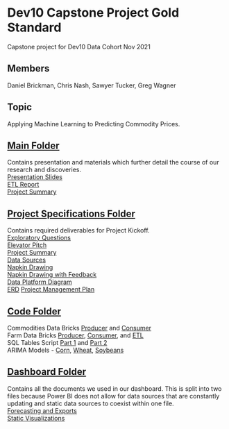 # Dev10 Capstone Project Gold Standard
Capstone project for Dev10 Data Cohort Nov 2021

## Members
Daniel Brickman, Chris Nash, Sawyer Tucker, Greg Wagner

## Topic
Applying Machine Learning to Predicting Commodity Prices.

## [Main Folder](https://github.com/stuckerdev10/capstone-project-gold-standard)
Contains presentation and materials which further detail the course of our research and discoveries.  
[Presentation Slides](https://github.com/stuckerdev10/capstone-project-gold-standard/blob/main/CapstonePresentationSlides.pdf)  
[ETL Report](https://github.com/stuckerdev10/capstone-project-gold-standard/blob/main/RepeatableETLReport.pdf)  
[Project Summary](https://github.com/stuckerdev10/capstone-project-gold-standard/blob/main/ProjectExecutiveSummary.pdf)

## [Project Specifications Folder](https://github.com/stuckerdev10/capstone-project-gold-standard/tree/main/Project%20Specifications)
Contains required deliverables for Project Kickoff.  
[Exploratory Questions](https://github.com/stuckerdev10/capstone-project-gold-standard/blob/main/Project%20Specifications/ExploratoryQuestions.pdf)  
[Elevator Pitch](https://github.com/stuckerdev10/capstone-project-gold-standard/blob/main/Project%20Specifications/Elevator%20Pitch.txt)  
[Project Summary](https://github.com/stuckerdev10/capstone-project-gold-standard/blob/main/Project%20Specifications/Summary.pdf)  
[Data Sources](https://github.com/stuckerdev10/capstone-project-gold-standard/blob/main/Project%20Specifications/DataSources.pdf)  
[Napkin Drawing](https://github.com/stuckerdev10/capstone-project-gold-standard/blob/main/Project%20Specifications/NapkinDrawings.drawio.png)  
[Napkin Drawing with Feedback](https://github.com/stuckerdev10/capstone-project-gold-standard/blob/main/Project%20Specifications/NapkinDrawingWithFeedback.png)  
[Data Platform Diagram](https://github.com/stuckerdev10/capstone-project-gold-standard/blob/main/Project%20Specifications/DataPlatformDiagram.png)  
[ERD](https://github.com/stuckerdev10/capstone-project-gold-standard/blob/main/Project%20Specifications/capstone-erd.PNG)
[Project Management Plan](https://github.com/stuckerdev10/capstone-project-gold-standard/blob/main/Project%20Specifications/ProjectManagementPlan.xlsx)  

## [Code Folder](https://github.com/stuckerdev10/capstone-project-gold-standard/tree/main/code)
Commodities Data Bricks [Producer](https://github.com/stuckerdev10/capstone-project-gold-standard/blob/main/code/Commodities%20Producer.ipynb) and [Consumer](https://github.com/stuckerdev10/capstone-project-gold-standard/blob/main/code/Commodities%20Consumer.ipynb)  
Farm Data Bricks [Producer](https://github.com/stuckerdev10/capstone-project-gold-standard/blob/main/code/farm-producer.ipynb), [Consumer](https://github.com/stuckerdev10/capstone-project-gold-standard/blob/main/code/farm-consumer.ipynb), and [ETL](https://github.com/stuckerdev10/capstone-project-gold-standard/blob/main/code/farm-etl.ipynb)  
SQL Tables Script [Part 1](https://github.com/stuckerdev10/capstone-project-gold-standard/blob/main/code/SQLTablesScript.sql) and [Part 2](https://github.com/stuckerdev10/capstone-project-gold-standard/blob/main/code/SQLTablesScript-2.sql)  
ARIMA Models - [Corn](https://github.com/stuckerdev10/capstone-project-gold-standard/blob/main/code/ARIMA-Model-Corn.ipynb), [Wheat](https://github.com/stuckerdev10/capstone-project-gold-standard/blob/main/code/ARIMA-Model-Wheat.ipynb), [Soybeans](https://github.com/stuckerdev10/capstone-project-gold-standard/blob/main/code/ARIMA-Model-Soybeans.ipynb)  


## [Dashboard Folder](https://github.com/stuckerdev10/capstone-project-gold-standard/tree/main/dashboard)
Contains all the documents we used in our dashboard. This is split into two files because Power BI does not allow for data sources that are constantly updating and static data sources to coexist within one file.  
[Forecasting and Exports](https://github.com/stuckerdev10/capstone-project-gold-standard/blob/main/dashboard/forecasting-and-exports.pbix)  
[Static Visualizations](https://github.com/stuckerdev10/capstone-project-gold-standard/blob/main/dashboard/gold-standard-visualizations.pbix)
